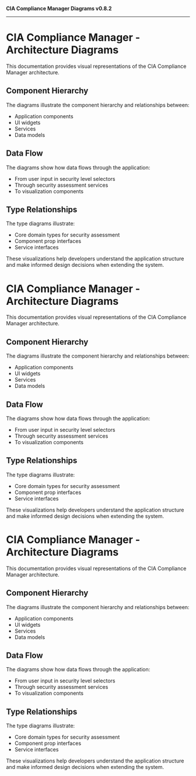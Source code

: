 **CIA Compliance Manager Diagrams v0.8.2**

***

# CIA Compliance Manager - Architecture Diagrams

This documentation provides visual representations of the CIA Compliance Manager architecture.

## Component Hierarchy

The diagrams illustrate the component hierarchy and relationships between:
- Application components
- UI widgets
- Services
- Data models

## Data Flow

The diagrams show how data flows through the application:
- From user input in security level selectors
- Through security assessment services
- To visualization components

## Type Relationships

The type diagrams illustrate:
- Core domain types for security assessment
- Component prop interfaces
- Service interfaces

These visualizations help developers understand the application structure and make informed design decisions when extending the system.
# CIA Compliance Manager - Architecture Diagrams

This documentation provides visual representations of the CIA Compliance Manager architecture.

## Component Hierarchy

The diagrams illustrate the component hierarchy and relationships between:
- Application components
- UI widgets
- Services
- Data models

## Data Flow

The diagrams show how data flows through the application:
- From user input in security level selectors
- Through security assessment services
- To visualization components

## Type Relationships

The type diagrams illustrate:
- Core domain types for security assessment
- Component prop interfaces
- Service interfaces

These visualizations help developers understand the application structure and make informed design decisions when extending the system.
# CIA Compliance Manager - Architecture Diagrams

This documentation provides visual representations of the CIA Compliance Manager architecture.

## Component Hierarchy

The diagrams illustrate the component hierarchy and relationships between:

- Application components
- UI widgets
- Services
- Data models

## Data Flow

The diagrams show how data flows through the application:

- From user input in security level selectors
- Through security assessment services
- To visualization components

## Type Relationships

The type diagrams illustrate:

- Core domain types for security assessment
- Component prop interfaces
- Service interfaces

These visualizations help developers understand the application structure and make informed design decisions when extending the system.

